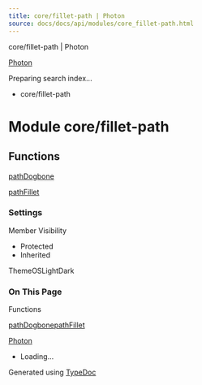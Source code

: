 ```yaml
---
title: core/fillet-path | Photon
source: docs/docs/api/modules/core_fillet-path.html
---
```


core/fillet-path | Photon

[Photon](../index.html)




Preparing search index...

* core/fillet-path

# Module core/fillet-path

## Functions

[pathDogbone](../functions/core_fillet-path.pathDogbone.html)


[pathFillet](../functions/core_fillet-path.pathFillet.html)

### Settings

Member Visibility

* Protected
* Inherited

ThemeOSLightDark

### On This Page

Functions

[pathDogbone](#pathdogbone)[pathFillet](#pathfillet)

[Photon](../index.html)

* Loading...

Generated using [TypeDoc](https://typedoc.org/)
